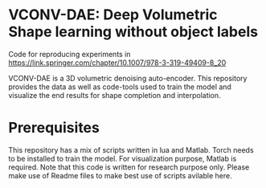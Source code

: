# VCONV-DAE: Deep Volumetric Shape learning without object labels
Code for reproducing experiments in https://link.springer.com/chapter/10.1007/978-3-319-49409-8_20

VCONV-DAE is a 3D volumetric denoising auto-encoder. This repository provides the data as well as code-tools
used to train the model and visualize the end results for shape completion and interpolation. 

# Prerequisites 
This repository has a mix of scripts written in lua and Matlab. Torch needs to be installed to train the model. For visualization purpose, Matlab is required. Note that this code is written for research purpose only. Please make use of Readme files to make best use of scripts avilable here.

